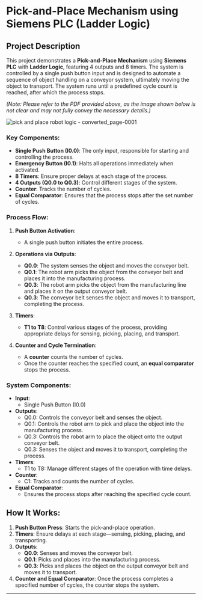 # Pick-and-Place Mechanism using Siemens PLC (Ladder Logic)

## Project Description

This project demonstrates a **Pick-and-Place Mechanism** using **Siemens PLC** with **Ladder Logic**, featuring 4 outputs and 8 timers. The system is controlled by a single push button input and is designed to automate a sequence of object handling on a conveyor system, ultimately moving the object to transport. The system runs until a predefined cycle count is reached, after which the process stops.

*(Note: Please refer to the PDF provided above, as the image shown below is not clear and may not fully convey the necessary details.)*

![pick and place robot logic - converted_page-0001](https://github.com/user-attachments/assets/49e42776-747d-4755-bf2c-da4a28e68670)


### Key Components:
- **Single Push Button (I0.0)**: The only input, responsible for starting and controlling the process.
- **Emergency Button (I0.1)**: Halts all operations immediately when activated.
- **8 Timers**: Ensure proper delays at each stage of the process.
- **4 Outputs (Q0.0 to Q0.3)**: Control different stages of the system.
- **Counter**: Tracks the number of cycles.
- **Equal Comparator**: Ensures that the process stops after the set number of cycles.

### Process Flow:

1. **Push Button Activation**:
   - A single push button initiates the entire process.

2. **Operations via Outputs**:
   - **Q0.0**: The system senses the object and moves the conveyor belt.
   - **Q0.1**: The robot arm picks the object from the conveyor belt and places it into the manufacturing process.
   - **Q0.3**: The robot arm picks the object from the manufacturing line and places it on the output conveyor belt.
   - **Q0.3**: The conveyor belt senses the object and moves it to transport, completing the process.

3. **Timers**:
   - **T1 to T8**: Control various stages of the process, providing appropriate delays for sensing, picking, placing, and transport.

4. **Counter and Cycle Termination**:
   - A **counter** counts the number of cycles.
   - Once the counter reaches the specified count, an **equal comparator** stops the process.

### System Components:
- **Input**:
   - Single Push Button (I0.0)
- **Outputs**:
   - Q0.0: Controls the conveyor belt and senses the object.
   - Q0.1: Controls the robot arm to pick and place the object into the manufacturing process.
   - Q0.3: Controls the robot arm to place the object onto the output conveyor belt.
   - Q0.3: Senses the object and moves it to transport, completing the process.
- **Timers**:
   - T1 to T8: Manage different stages of the operation with time delays.
- **Counter**:
   - C1: Tracks and counts the number of cycles.
- **Equal Comparator**:
   - Ensures the process stops after reaching the specified cycle count.

## How It Works:

1. **Push Button Press**: Starts the pick-and-place operation.
2. **Timers**: Ensure delays at each stage—sensing, picking, placing, and transporting.
3. **Outputs**:
   - **Q0.0**: Senses and moves the conveyor belt.
   - **Q0.1**: Picks and places into the manufacturing process.
   - **Q0.3**: Picks and places the object on the output conveyor belt and moves it to transport.
4. **Counter and Equal Comparator**: Once the process completes a specified number of cycles, the counter stops the system.

---
